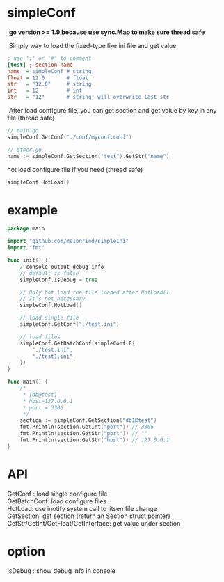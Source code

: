# simpleConf
​	**go version >= 1.9   because use sync.Map to make sure thread safe**	

​	Simply way to load the fixed-type like ini file and get value

```ini
; use ';' or '#' to comment
[test] ; section name
name  = simpleConf # string
float = 12.0       # float
str   = "12.0"     # string
int   = 12         # int
str   = "12"       # string, will overwrite last str
```

​	After load configure file,  you can get section and get value by key in any file (thread safe)

```go	
// main.go
simpleConf.GetConf("./conf/myconf.conf")
```



```go
// other.go
name := simpleConf.GetSection("test").GetStr("name")
```

hot load configure file if you need (thread safe)

```go
simpleConf.HotLoad()
```



# example

```go
package main

import "github.com/me1onrind/simpleIni"
import "fmt"

func init() {
    / console output debug info
	// default is false
	simpleConf.IsDebug = true

	// Only hot load the file loaded after HotLoad()
	// It's not necessary
	simpleConf.HotLoad()

	// load single file
	simpleConf.GetConf("./test.ini")

	// load files
	simpleConf.GetBatchConf(simpleConf.F{
		"./test.ini",
		"./test1.ini",
	})
}

func main() {
	/*
	 * [db@test]
	 * host=127.0.0.1
	 * port = 3306
	 */
	section := simpleConf.GetSection("db1@test")
	fmt.Println(section.GetInt("port")) // 3306
	fmt.Println(section.GetStr("port")) // ""
	fmt.Println(section.GetStr("host")) // 127.0.0.1
}
```



# API

GetConf : load single configure file  
GetBatchConf: load configure files  
HotLoad: use inotify system call to litsen file change  
GetSection: get section (return an Section struct pointer)  
GetStr/GetInt/GetFloat/GetInterface: get value under section

# option

IsDebug : show debug info in console

